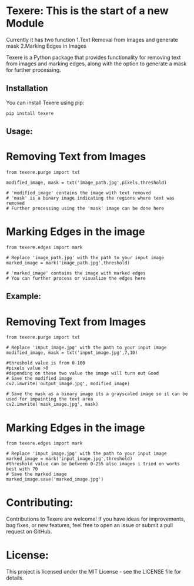 # Texere: This is the start of a new Module
Currently it has two function 1.Text Removal from Images and generate mask 2.Marking Edges in Images

Texere is a Python package that provides functionality for removing text from images and marking edges, along with the option to generate a mask for further processing.

## Installation

You can install Texere using pip:

```
pip install texere
```

## Usage: 
# Removing Text from Images
```
from texere.purge import txt

modified_image, mask = txt('image_path.jpg',pixels,threshold)

# 'modified_image' contains the image with text removed
# 'mask' is a binary image indicating the regions where text was removed
# Further processing using the 'mask' image can be done here
```
# Marking Edges in the image
```
from texere.edges import mark

# Replace 'image_path.jpg' with the path to your input image
marked_image = mark('image_path.jpg',threshold)

# 'marked_image' contains the image with marked edges
# You can further process or visualize the edges here
```
## Example:
# Removing Text from Images
```
from texere.purge import txt

# Replace 'input_image.jpg' with the path to your input image
modified_image, mask = txt('input_image.jpg',7,10)

#threshold value is from 0-100
#pixels value >0
#depending on these two value the image will turn out Good 
# Save the modified image
cv2.imwrite('output_image.jpg', modified_image)

# Save the mask as a binary image its a grayscaled image so it can be used for impainting the text area
cv2.imwrite('mask_image.jpg', mask)
```

# Marking Edges in the image
```
from texere.edges import mark

# Replace 'input_image.jpg' with the path to your input image
marked_image = mark('input_image.jpg',threshold)
#threshold value can be between 0-255 also images i tried on works best with 70 
# Save the marked image
marked_image.save('marked_image.jpg')
```
# Contributing:
Contributions to Texere are welcome! If you have ideas for improvements, bug fixes, or new features, feel free to open an issue or submit a pull request on GitHub.

# License:
This project is licensed under the MIT License - see the LICENSE file for details.

